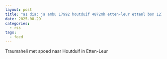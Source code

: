 ```yaml
---
layout: post
title: "a1 dia: ja ambu 17992 houtduif 4872mh etten-leur ettenl bon 127633"
date: 2025-08-29
categories: 
  - rss
tags: 
  - feed
---
```


Traumaheli met spoed naar Houtduif in Etten-Leur
